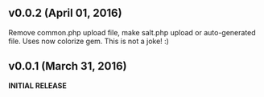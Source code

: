 ## v0.0.2 (April 01, 2016)
Remove common.php upload file, make salt.php upload or auto-generated file. Uses now colorize gem.
This is not a joke! :)

## v0.0.1 (March 31, 2016)
**INITIAL RELEASE**

